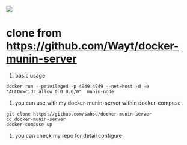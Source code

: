 [![](https://badge.imagelayers.io/sahsu/docker-munin-node:latest.svg)](https://imagelayers.io/?images=sahsu/docker-munin-node:latest 'Get your own badge on imagelayers.io')

# clone from https://github.com/Wayt/docker-munin-server
1. basic usage 
```
docker run --privileged -p 4949:4949 --net=host -d -e "ALLOW=cidr_allow 0.0.0.0/0"  munin-node
```
1. you can use with my docker-munin-server within docker-compuse
```
git clone https://github.com/sahsu/docker-munin-server
cd docker-munin-server
docker-compuse up
```
1. you can check my repo for detail configure
